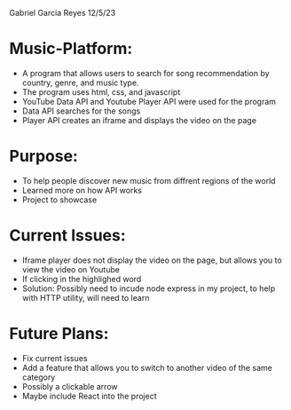 Gabriel Garcia Reyes
12/5/23

# Music-Platform:
 - A program that allows users to search for song recommendation by country, genre, and music type.
 - The program uses html, css, and javascript
 - YouTube Data API and Youtube Player API were used for the program
 - Data API searches for the songs
 - Player API creates an iframe and displays the video on the page


# Purpose:
 - To help people discover new music from diffrent regions of the world
 - Learned more on how API works
 - Project to showcase 

# Current Issues:
 - Iframe player does not display the video on the page, but allows you to view the video on Youtube
 - If clicking in the highlighed word
 - Solution: Possibly need to incude node express in my project, to help with HTTP utility, will need to learn

# Future Plans:
 - Fix current issues
 - Add a feature that allows you to switch to another video of the same category
 - Possibly a clickable arrow 
 - Maybe include React into the project
